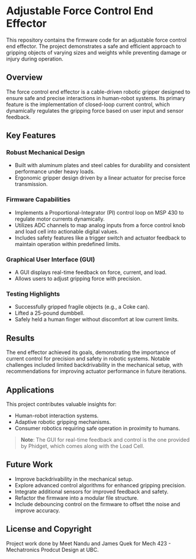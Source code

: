 # Adjustable Force Control End Effector  

This repository contains the firmware code for an adjustable force control end effector. The project demonstrates a safe and efficient approach to gripping objects of varying sizes and weights while preventing damage or injury during operation.  

## Overview  

The force control end effector is a cable-driven robotic gripper designed to ensure safe and precise interactions in human-robot systems. Its primary feature is the implementation of closed-loop current control, which dynamically regulates the gripping force based on user input and sensor feedback.  

## Key Features  

### Robust Mechanical Design  
- Built with aluminum plates and steel cables for durability and consistent performance under heavy loads.  
- Ergonomic gripper design driven by a linear actuator for precise force transmission.  

### Firmware Capabilities  
- Implements a Proportional-Integrator (PI) control loop on MSP 430 to regulate motor currents dynamically.  
- Utilizes ADC channels to map analog inputs from a force control knob and load cell into actionable digital values.  
- Includes safety features like a trigger switch and actuator feedback to maintain operation within predefined limits.  

### Graphical User Interface (GUI)  
- A GUI displays real-time feedback on force, current, and load.  
- Allows users to adjust gripping force with precision.  

### Testing Highlights  
- Successfully gripped fragile objects (e.g., a Coke can).  
- Lifted a 25-pound dumbbell.  
- Safely held a human finger without discomfort at low current limits.  

## Results  

The end effector achieved its goals, demonstrating the importance of current control for precision and safety in robotic systems. Notable challenges included limited backdrivability in the mechanical setup, with recommendations for improving actuator performance in future iterations.  

## Applications  

This project contributes valuable insights for:  
- Human-robot interaction systems.  
- Adaptive robotic gripping mechanisms.  
- Consumer robotics requiring safe operation in proximity to humans.  

> **Note**: The GUI for real-time feedback and control is the one provided by Phidget, which comes along with the Load Cell.  

## Future Work  

- Improve backdrivability in the mechanical setup.  
- Explore advanced control algorithms for enhanced gripping precision.  
- Integrate additional sensors for improved feedback and safety.
- Refactor the firmware into a modular file structure.
- Include debouncing control on the firmware to offset tthe noise and improve accuracy.

## License and Copyright
Project work done by Meet Nandu and James Quek for Mech 423 - Mechatronics Prodcut Design at UBC.
